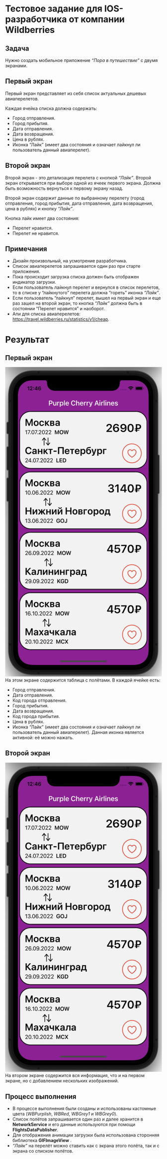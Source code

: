 # Тестовое задание для IOS-разработчика от компании Wildberries

## Задача

Нужно создать мобильное приложение *“Пора в путешествие”* с двумя экранами.

## Первый экран
Первый экран представляет из себя список актуальных дешевых авиаперелетов.

Каждая ячейка списка должна содержать:

- Город отправления.
- Город прибытия.
- Дата отправления.
- Дата возвращения.
- Цена в рублях.
- Иконка “Лайк” (имеет два состояния и означает лайкнул ли пользователь данный авиаперелет).

## Второй экран
Второй экран - это детализация перелета с кнопкой *“Лайк”*.
Второй экран открывается при выборе одной из ячеек первого экрана. Должна быть возможность вернуться к первому экрану назад.

Второй экран содержит данные по выбранному перелету (город отправления, город прибытия, дата отправления, дата возвращения, цена в рублях) и кнопку *“Лайк”*.

Кнопка лайк имеет два состояния:

- Перелет нравится.
- Перелет не нравится.

## Примечания

- Дизайн произвольный, на усмотрение разработчика.
- Список авиаперелетов запрашивается один раз при старте приложения.
- Пока происходит загрузка списка должен быть отображен индикатор загрузки.
- Если пользователь лайкнул перелет и вернулся в список перелетов, то в списке у “лайкнутого” перелета должна “гореть” иконка *“Лайк”*.
- Если пользователь “лайкнул” перелет, вышел на первый экран и еще раз зашел на второй экран, то кнопка *“Лайк”* должна быть в состоянии “Перелет нравится” и наоборот.
- Апи для списка авиаперелетов: https://travel.wildberries.ru/statistics/v1/cheap.

# Результат

## Первый экран
![First Screen Image: Flights Table](./FlightsTableScreenshot.png)
На этом экране содержится таблица с полётами. В каждой ячейке есть:
* Город отправления.
* Дата отправления.
* Код города отправления.
* Город прибытия.
* Дата возвращения.
* Код города прибытия.
* Цена в рублях.
* Иконка “Лайк” (имеет два состояния и означает лайкнул ли пользователь данный авиаперелет). Данная иконка является активной: её можно нажать.

## Второй экран
![Second Screen Image: Flight Details View](./FlightsTableScreenshot.png)
На втором экране содержится вся информация, что и на первом экране, но с добавлением нескольких изображений.

## Процесс выполнения
* В процессе выполнения были созданы и использованы кастомные цвета (*WBPurplish*, *WBRed*, *WBGrey1* и *WBGrey0*).
* Список полётов запрашивается один раз и далее хранится в **NetworkService** и его данные используются при помощи **FlightsDataPublisher**.
* Для отображения анимации загрузки была использована сторонняя библиотека **GIFImageView** .
* *“Лайк”* на перелёт можно ставить как с экрана этого полёта, так и с экрана со списком полётов.
